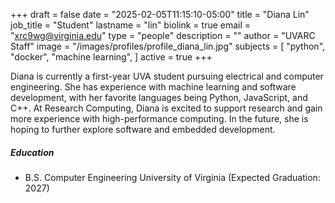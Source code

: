 +++
draft = false
date = "2025-02-05T11:15:10-05:00"
title = "Diana Lin"
job_title = "Student"
lastname = "lin"
biolink = true
email = "xrc9wg@virginia.edu"
type = "people"
description = ""
author = "UVARC Staff"
image = "/images/profiles/profile_diana_lin.jpg"
subjects = [
  "python",
  "docker",
  "machine learning",
]
active = true
+++

Diana is currently a first-year UVA student pursuing electrical and computer engineering. She has experience with machine learning and software development, with her favorite languages being Python, JavaScript, and C++. At Research Computing, Diana is excited to support research and gain more experience with high-performance computing. In the future, she is hoping to further explore software and embedded development.

##### Education

- B.S. Computer Engineering
University of Virginia (Expected Graduation: 2027)
